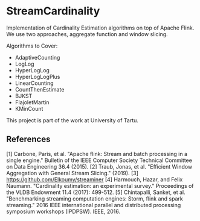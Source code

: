 # StreamCardinality
Implementation of Cardinality Estimation algorithms on top of Apache Flink. We use two approaches, aggregate function and window slicing.

Algorithms to Cover:
  * AdaptiveCounting
  * LogLog 
  * HyperLogLog
  * HyperLogLogPlus
  * LinearCounting
  * CountThenEstimate
  * BJKST
  * FlajoletMartin
  * KMinCount

This project is part of the work at University of Tartu.

## References
[1] Carbone, Paris, et al. "Apache flink: Stream and batch processing in a single engine." Bulletin of the IEEE Computer Society Technical Committee on Data Engineering 36.4 (2015).
[2] Traub, Jonas, et al. "Efficient Window Aggregation with General Stream Slicing." (2019).
[3] https://github.com/Elkoumy/streaminer
[4] Harmouch, Hazar, and Felix Naumann. "Cardinality estimation: an experimental survey." Proceedings of the VLDB Endowment 11.4 (2017): 499-512.
[5] Chintapalli, Sanket, et al. "Benchmarking streaming computation engines: Storm, flink and spark streaming." 2016 IEEE international parallel and distributed processing symposium workshops (IPDPSW). IEEE, 2016.
